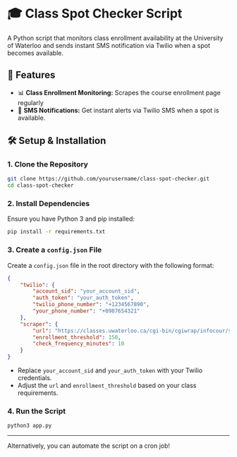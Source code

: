 # **🎓 Class Spot Checker Script**
A Python script that monitors class enrollment availability at the University of Waterloo and sends instant SMS notification via Twilio when a spot becomes available.


## 🚀 **Features**
- 📊 **Class Enrollment Monitoring:** Scrapes the course enrollment page regularly
- 📱 **SMS Notifications:** Get instant alerts via Twilio SMS when a spot is available.  


## 🛠️ **Setup & Installation**

### **1. Clone the Repository**
```bash
git clone https://github.com/yourusername/class-spot-checker.git
cd class-spot-checker
```

### **2. Install Dependencies**
Ensure you have Python 3 and pip installed:
```bash
pip install -r requirements.txt
```

### **3. Create a `config.json` File**
Create a `config.json` file in the root directory with the following format:

```json
{
    "twilio": {
        "account_sid": "your_account_sid",
        "auth_token": "your_auth_token",
        "twilio_phone_number": "+1234567890",
        "your_phone_number": "+0987654321"
    },
    "scraper": {
        "url": "https://classes.uwaterloo.ca/cgi-bin/cgiwrap/infocour/salook.pl?level=under&sess=1249&subject=CO&cournum=250",
        "enrollment_threshold": 150,
        "check_frequency_minutes": 10
    }
}
```

- Replace `your_account_sid` and `your_auth_token` with your Twilio credentials.  
- Adjust the `url` and `enrollment_threshold` based on your class requirements.  

### **4. Run the Script**
```bash
python3 app.py
```

---

Alternatively, you can automate the script on a cron job!
